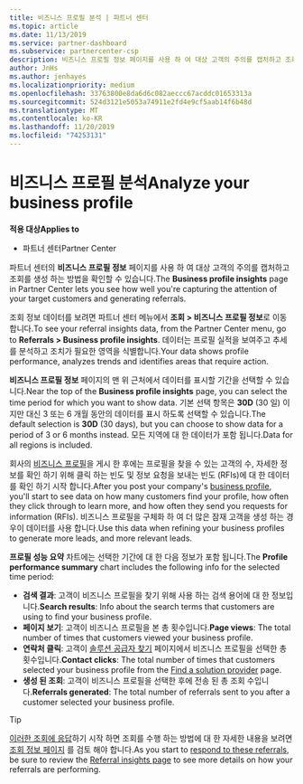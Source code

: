 ```yaml
---
title: 비즈니스 프로필 분석 | 파트너 센터
ms.topic: article
ms.date: 11/13/2019
ms.service: partner-dashboard
ms.subservice: partnercenter-csp
description: 비즈니스 프로필 정보 페이지를 사용 하 여 대상 고객의 주의를 캡처하고 조회를 생성 하는 방법을 확인 하는 방법을 알아봅니다.
author: JnHs
ms.author: jenhayes
ms.localizationpriority: medium
ms.openlocfilehash: 33763800e8da6d6c082aeccc67acddc01653313a
ms.sourcegitcommit: 524d3121e5053a74911e2fd4e9cf5aab14f6b48d
ms.translationtype: MT
ms.contentlocale: ko-KR
ms.lasthandoff: 11/20/2019
ms.locfileid: "74253131"
---
```

# <a name="analyze-your-business-profile"></a><span data-ttu-id="b2750-103">비즈니스 프로필 분석</span><span class="sxs-lookup"><span data-stu-id="b2750-103">Analyze your business profile</span></span>
<!-- 
https://go.microsoft.com/fwlink/?linkid=849120
-->

<span data-ttu-id="b2750-104">**적용 대상**</span><span class="sxs-lookup"><span data-stu-id="b2750-104">**Applies to**</span></span>

- <span data-ttu-id="b2750-105">파트너 센터</span><span class="sxs-lookup"><span data-stu-id="b2750-105">Partner Center</span></span>

<span data-ttu-id="b2750-106">파트너 센터의 **비즈니스 프로필 정보** 페이지를 사용 하 여 대상 고객의 주의를 캡처하고 조회를 생성 하는 방법을 확인할 수 있습니다.</span><span class="sxs-lookup"><span data-stu-id="b2750-106">The **Business profile insights** page in Partner Center lets you see how well you're capturing the attention of your target customers and generating referrals.</span></span>

<span data-ttu-id="b2750-107">조회 정보 데이터를 보려면 파트너 센터 메뉴에서 **조회 > 비즈니스 프로필 정보**로 이동 합니다.</span><span class="sxs-lookup"><span data-stu-id="b2750-107">To see your referral insights data, from the Partner Center menu, go to **Referrals > Business profile insights**.</span></span> <span data-ttu-id="b2750-108">데이터는 프로필 실적을 보여주고 추세를 분석하고 조치가 필요한 영역을 식별합니다.</span><span class="sxs-lookup"><span data-stu-id="b2750-108">Your data shows profile performance, analyzes trends and identifies areas that require action.</span></span>

<span data-ttu-id="b2750-109">**비즈니스 프로필 정보** 페이지의 맨 위 근처에서 데이터를 표시할 기간을 선택할 수 있습니다.</span><span class="sxs-lookup"><span data-stu-id="b2750-109">Near the top of the **Business profile insights** page, you can select the time period for which you want to show data.</span></span> <span data-ttu-id="b2750-110">기본 선택 항목은 **30D** (30 일) 이지만 대신 3 또는 6 개월 동안의 데이터를 표시 하도록 선택할 수 있습니다.</span><span class="sxs-lookup"><span data-stu-id="b2750-110">The default selection is **30D** (30 days), but you can choose to show data for a period of 3 or 6 months instead.</span></span> <span data-ttu-id="b2750-111">모든 지역에 대 한 데이터가 포함 됩니다.</span><span class="sxs-lookup"><span data-stu-id="b2750-111">Data for all regions is included.</span></span>

<span data-ttu-id="b2750-112">회사의 [비즈니스 프로필](create-a-marketing-profile.md)을 게시 한 후에는 프로필을 찾을 수 있는 고객의 수, 자세한 정보를 확인 하기 위해 클릭 하는 빈도 및 정보 요청을 보내는 빈도 (RFIs)에 대 한 데이터를 확인 하기 시작 합니다.</span><span class="sxs-lookup"><span data-stu-id="b2750-112">After you post your company's [business profile](create-a-marketing-profile.md), you'll start to see data on how many customers find your profile, how often they click through to learn more, and how often they send you requests for information (RFIs).</span></span> <span data-ttu-id="b2750-113">비즈니스 프로필을 구체화 하 여 더 많은 잠재 고객을 생성 하는 경우이 데이터를 사용 합니다.</span><span class="sxs-lookup"><span data-stu-id="b2750-113">Use this data when refining your business profiles to generate more leads, and more relevant leads.</span></span>

<span data-ttu-id="b2750-114">**프로필 성능 요약** 차트에는 선택한 기간에 대 한 다음 정보가 포함 됩니다.</span><span class="sxs-lookup"><span data-stu-id="b2750-114">The **Profile performance summary** chart includes the following info for the selected time period:</span></span>

- <span data-ttu-id="b2750-115">**검색 결과**: 고객이 비즈니스 프로필을 찾기 위해 사용 하는 검색 용어에 대 한 정보입니다.</span><span class="sxs-lookup"><span data-stu-id="b2750-115">**Search results**: Info about the search terms that customers are using to find your business profile.</span></span>
- <span data-ttu-id="b2750-116">**페이지 보기**: 고객이 비즈니스 프로필을 본 총 횟수입니다.</span><span class="sxs-lookup"><span data-stu-id="b2750-116">**Page views**: The total number of times that customers viewed your business profile.</span></span>
- <span data-ttu-id="b2750-117">**연락처 클릭**: 고객이 [솔루션 공급자 찾기](https://www.microsoft.com/solution-providers/home) 페이지에서 비즈니스 프로필을 선택한 총 횟수입니다.</span><span class="sxs-lookup"><span data-stu-id="b2750-117">**Contact clicks**: The total number of times that customers selected your business profile from the [Find a solution provider](https://www.microsoft.com/solution-providers/home) page.</span></span>
- <span data-ttu-id="b2750-118">**생성 된 조회**: 고객이 비즈니스 프로필을 선택한 후에 전송 된 총 조회 수입니다.</span><span class="sxs-lookup"><span data-stu-id="b2750-118">**Referrals generated**: The total number of referrals sent to you after a customer selected your business profile.</span></span>

> [!TIP]
> <span data-ttu-id="b2750-119">[이러한 조회에 응답](responding-to-referrals.md)하기 시작 하면 조회를 수행 하는 방법에 대 한 자세한 내용을 보려면 [조회 정보 페이지](referral-insights.md) 를 검토 해야 합니다.</span><span class="sxs-lookup"><span data-stu-id="b2750-119">As you start to [respond to these referrals](responding-to-referrals.md), be sure to review the [Referral insights page](referral-insights.md) to see more details on how your referrals are performing.</span></span>
